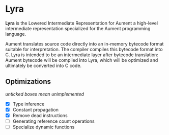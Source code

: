 # Lyra

**Lyra** is the Lowered Intermediate Representation for Aument a high-level intermediate representation specialized for the Aument programming language.

Aument translates source code directly into an in-memory bytecode format suitable for interpretation. The compiler compiles this bytecode format into C. Lyra is intended to be an intermediate layer after bytecode translation: Aument bytecode will be compiled into Lyra, which will be optimized and ultimately be converted into C code.

## Optimizations

*unticked boxes mean unimplemented*

  * [x] Type inference
  * [x] Constant propagation
  * [x] Remove dead instructions
  * [ ] Generating reference count operations
  * [ ] Specialize dynamic functions
